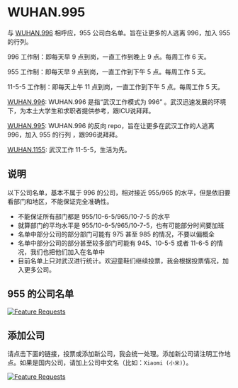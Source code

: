 # WUHAN.995

与 [WUHAN.996](https://github.com/996icu/996.ICU) 相呼应，955 公司白名单。旨在让更多的人逃离 996，加入 955 的行列。

996 工作制：即每天早 9 点到岗，一直工作到晚上 9 点。每周工作 6 天。

955 工作制：即每天早 9 点到岗，一直工作到下午 5 点。每周工作 5 天。

11-5-5 工作制：即每天上午 11 点到岗，一直工作到下午 5 点。每周工作 5 天。

[WUHAN.996](https://github.com/openive/WUHAN.996): WUHAN.996 是指“武汉工作模式为 996” 。武汉迅速发展的环境下，为本土大学生和求职者提供参考，跟ICU说拜拜。

[WUHAN.995](https://github.com/openive/WUHAN.995): WUHAN.996 的反向 repo，旨在让更多在武汉工作的人逃离 996，加入 955 的行列 ，跟996说拜拜。

[WUHAN.1155](https://github.com/openive/WUHAN.1155): 武汉工作 11-5-5，生活为先。

## 说明

以下公司名单，基本不属于 996 的公司，相对接近 955/965 的水平，但是依旧要看部门和地区，不能保证完全准确性。

* 不能保证所有部门都是 955/10-6-5/965/10-7-5 的水平
* 就算部门的平均水平是 955/10-6-5/965/10-7-5，也有可能部分时间要加班
* 名单中部分公司的部分部门可能有 975 甚至 985 的情况，不要以偏概全
* 名单中部分公司的部分甚至较多部门可能有 945、10-5-5 或者 11-6-5 的情况，我们也把他们加入在名单中
* 目前名单上只对武汉进行统计。欢迎童鞋们继续投票，我会根据投票情况，加入更多公司。

## 955 的公司名单

[![Feature Requests](http://feathub.com/openive/WUHAN.995?format=svg)](http://feathub.com/openive/WUHAN.995)

## 添加公司

请点击下面的链接，投票或添加新公司，我会统一处理。添加新公司请注明工作地点。如果是国内公司，请加上公司中文名（比如：`Xiaomi (小米)`）。

[![Feature Requests](https://cloud.githubusercontent.com/assets/390379/10127973/045b3a96-6560-11e5-9b20-31a2032956b2.png)](https://feathub.com/openive/WUHAN.995)

